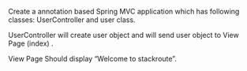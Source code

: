 Create a annotation based Spring MVC application which has following classes: UserController and user class.


UserController will create user object and will send user object to View Page (index) .

View Page Should display “Welcome <user> to stackroute”.
